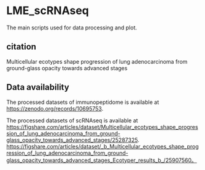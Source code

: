 # LME_scRNAseq
The main scripts used for data processing and plot.

## citation
Multicellular ecotypes shape progression of lung adenocarcinoma from ground-glass opacity towards advanced stages

## Data availability
The processed datasets of immunopeptidome is available at https://zenodo.org/records/10695753.

The processed datasets of scRNAseq is available at https://figshare.com/articles/dataset/Multicellular_ecotypes_shape_progression_of_lung_adenocarcinoma_from_ground-glass_opacity_towards_advanced_stages/25287325.
https://figshare.com/articles/dataset/_b_Multicellular_ecotypes_shape_progression_of_lung_adenocarcinoma_from_ground-glass_opacity_towards_advanced_stages_Ecotyper_results_b_/25907560。
